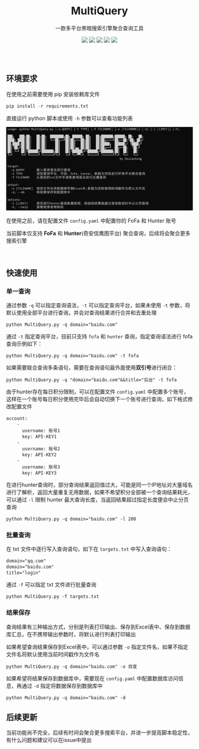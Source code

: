 <h1 align="center">MultiQuery</h1>
<p align="center">
    一款多平台黑暗搜索引擎聚合查询工具
</p>
<p align="center">
	<img src="https://badgen.net/github/watchers/OssianSong/MultiQuery">
    <img src="https://badgen.net/github/stars/OssianSong/MultiQuery">
    <img src="https://badgen.net/github/forks/OssianSong/MultiQuery">
    <img src="https://badgen.net/github/license/OssianSong/MultiQuery">
    <img src="https://badgen.net/badge/language/python"> 
</p>
<br>
<br>

## 环境要求

在使用之前需要使用 pip 安装依赖库文件

```python
pip install -r requirements.txt
```

直接运行 python 脚本或使用 `-h` 参数可以查看功能列表

![image-20230105133333085](README/image-20230105133333085.png)

在使用之前，请在配置文件 `config.yaml` 中配置你的 FoFa 和 Hunter 账号

当前脚本仅支持 **FoFa** 和 **Hunter**(奇安信鹰图平台) 聚合查询，后续将会聚合更多搜索引擎

<br>

## 快速使用

### 单一查询

通过参数 `-q` 可以指定查询语法，`-t` 可以指定查询平台，如果未使用 `-t` 参数，将默认使用全部平台进行查询，并会对查询结果进行合并和去重处理

```
python MultiQuery.py -q domain="baidu.com"
```

通过 `-t` 指定查询平台，目前只支持 `fofa` 和  `hunter` 查询，指定查询语法进行 fofa 查询示例如下：

```
python MultiQuery.py -q domain="baidu.com" -t fofa
```

如果需要联合查询多条语句，需要在查询语句最外面使用**双引号**进行闭合：

```
python MultiQuery.py -q "domain="baidu.com"&&title="后台" -t fofa
```

由于hunter存在每日积分限制，可以在配置文件 `config.yaml` 中配置多个账号，这样在一个账号每日积分使用完毕后会自动切换下一个账号进行查询，如下格式修改配置文件

```
account:
    -
      username: 账号1
      key: API-KEY1
    -
      username: 账号2
      key: API-KEY2
    -
      username: 账号3
      key: API-KEY3
```

在进行hunter查询时，部分查询结果返回值过大，可能是同一个IP地址对大量域名进行了解析，返回大量重复无用数据，如果不希望积分全部被一个查询结果耗光，可以通过 `-l` 限制 hunter 最大查询长度，当返回结果超过指定长度便会中止分页查询

```
python MultiQuery.py -q domain="baidu.com" -l 200
```



### 批量查询

在 txt 文件中逐行写入查询语句，如下在 `targets.txt` 中写入查询语句：

```
domain="qq.com"
domain="baidu.com"
title="login"
```

通过 `-f` 可以指定 txt 文件进行批量查询

```
python MultiQuery.py -f targets.txt
```



### 结果保存

查询结果有三种输出方式，分别是列表打印输出、保存到Excel表中、保存到数据库汇总，在不携带输出参数时，将默认进行列表打印输出

如果希望查询结果保存到Excel表中，可以通过参数 `-o` 指定文件名，如果不指定文件名将默认使用当前时间戳作为文件名

```
python MultiQuery.py -q domain="baidu.com" -o 百度
```

如果希望将结果保存到数据库中，需要现在 `config.yaml` 中配置数据库访问信息，再通过 `-d` 指定将数据保存到数据库中

```
python MultiQuery.py -q domain="baidu.com" -d
```



## 后续更新

当前功能尚不完全，后续有时间会聚合更多搜索平台，并进一步提高脚本稳定性，有什么问题和建议可以在issue中提出
